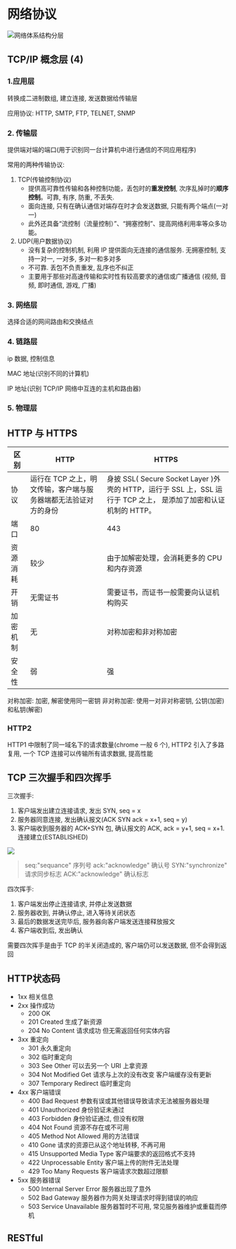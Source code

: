 # 网络协议

![网络体系结构分层](https://user-gold-cdn.xitu.io/2017/11/11/690219fae5b0587fa26e2dee545e6200?imageView2/0/w/1280/h/960/format/webp/ignore-error/1)

## TCP/IP 概念层 (4)

### 1.应用层

转换成二进制数组, 建立连接, 发送数据给传输层

应用协议: HTTP, SMTP, FTP, TELNET, SNMP

### 2. 传输层

提供端对端的端口(用于识别同一台计算机中进行通信的不同应用程序)

常用的两种传输协议:

1. TCP(传输控制协议)
   - 提供高可靠性传输和各种控制功能，丢包时的**重发控制**, 次序乱掉时的**顺序控制**。可靠, 有序, 防重, 不丢失.
   - 面向连接, 只有在确认通信对端存在时才会发送数据, 只能有两个端点(一对一)
   - 此外还具备“流控制（流量控制）”、“拥塞控制”、提高网络利用率等众多功能。
2. UDP(用户数据协议)
   - 没有复杂的控制机制, 利用 IP 提供面向无连接的通信服务. 无拥塞控制, 支持一对一, 一对多, 多对一和多对多
   - 不可靠. 丢包不负责重发, 乱序也不纠正
   - 主要用于那些对高速传输和实时性有较高要求的通信或广播通信 (视频, 音频, 即时通信, 游戏, 广播)

### 3. 网络层

选择合适的网间路由和交换结点

### 4. 链路层

ip 数据, 控制信息

MAC 地址(识别不同的计算机)

IP 地址(识别 TCP/IP 网络中互连的主机和路由器)

### 5. 物理层

## HTTP 与 HTTPS

| 区别     | HTTP       | HTTPS   |
| -------- | -------- | --------------- |
| 协议     | 运行在 TCP 之上，明文传输，客户端与服务器端都无法验证对方的身份 | 身披 SSL( Secure Socket Layer )外壳的 HTTP，运行于 SSL 上，SSL 运行于 TCP 之上， 是添加了加密和认证机制的 HTTP。 |
| 端口     | 80    | 443       |
| 资源消耗 | 较少   | 由于加解密处理，会消耗更多的 CPU 和内存资源 |
| 开销     | 无需证书 | 需要证书，而证书一般需要向认证机构购买     |
| 加密机制 | 无 | 对称加密和非对称加密     |
| 安全性   | 弱   | 强   |

对称加密: 加密, 解密使用同一密钥
非对称加密: 使用一对非对称密钥, 公钥(加密)和私钥(解密)

### HTTP2

HTTP1 中限制了同一域名下的请求数量(chrome 一般 6 个), HTTP2 引入了多路复用, 一个 TCP 连接可以传输所有请求数据, 提高性能

## TCP 三次握手和四次挥手

三次握手:

1. 客户端发出建立连接请求, 发出 SYN, seq = x
2. 服务器同意连接, 发出确认报文(ACK SYN ack = x+1, seq = y)
3. 客户端收到服务器的 ACK+SYN 包, 确认报文的 ACK, ack = y+1, seq = x+1. 连接建立(ESTABLISHED)

![](https://user-gold-cdn.xitu.io/2017/11/11/710ec8e91690b573ce62e62eebf2885a?imageView2/0/w/1280/h/960/format/webp/ignore-error/1)

> seq:"sequance" 序列号
> ack:"acknowledge" 确认号
> SYN:"synchronize" 请求同步标志
> ACK:"acknowledge" 确认标志

四次挥手:

1. 客户端发出停止连接请求, 并停止发送数据
2. 服务器收到, 并确认停止, 进入等待关闭状态
3. 最后的数据发送完毕后, 服务器向客户端发送连接释放报文
4. 客户端收到后, 发出确认

需要四次挥手是由于 TCP 的半关闭造成的, 客户端仍可以发送数据, 但不会得到返回

## HTTP状态码

- 1xx 相关信息
- 2xx 操作成功
  - 200 OK
  - 201 Created 生成了新资源
  - 204 No Content 请求成功 但无需返回任何实体内容
- 3xx 重定向
  - 301 永久重定向
  - 302 临时重定向
  - 303 See Other 可以去另一个 URI 上拿资源
  - 304 Not Modified Get 请求与上次的没有改变 客户端缓存没有更新
  - 307 Temporary Redirect 临时重定向
- 4xx 客户端错误
  - 400 Bad Request 参数有误或其他错误导致请求无法被服务器处理
  - 401 Unauthorized 身份验证未通过
  - 403 Forbidden 身份验证通过, 但没有权限
  - 404 Not Found 资源不存在或不可用
  - 405 Method Not Allowed 用的方法错误
  - 410 Gone 请求的资源已从这个地址转移, 不再可用
  - 415 Unsupported Media Type 客户端要求的返回格式不支持
  - 422 Unprocessable Entity 客户端上传的附件无法处理
  - 429 Too Many Requests 客户端请求次数超过限额
- 5xx 服务器错误
  - 500 Internal Server Error 服务器出现了意外
  - 502 Bad Gateway 服务器作为网关处理请求时得到错误的响应
  - 503 Service Unavailable 服务器暂时不可用, 常见服务器维护或重载而停机

## RESTful
